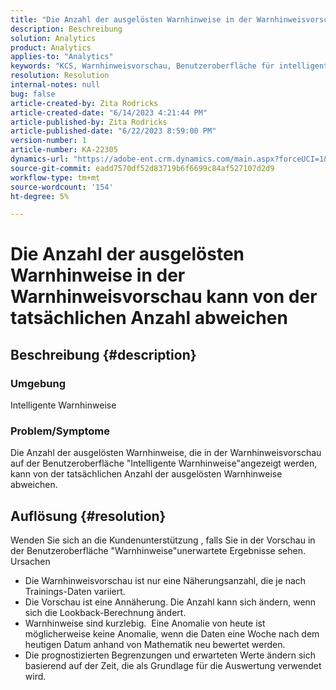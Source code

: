 ```yaml
---
title: "Die Anzahl der ausgelösten Warnhinweise in der Warnhinweisvorschau kann von der tatsächlichen Anzahl abweichen"
description: Beschreibung
solution: Analytics
product: Analytics
applies-to: "Analytics"
keywords: "KCS, Warnhinweisvorschau, Benutzeroberfläche für intelligente Warnhinweise, Adobe Analytics"
resolution: Resolution
internal-notes: null
bug: false
article-created-by: Zita Rodricks
article-created-date: "6/14/2023 4:21:44 PM"
article-published-by: Zita Rodricks
article-published-date: "6/22/2023 8:59:00 PM"
version-number: 1
article-number: KA-22305
dynamics-url: "https://adobe-ent.crm.dynamics.com/main.aspx?forceUCI=1&pagetype=entityrecord&etn=knowledgearticle&id=76121687-cf0a-ee11-8f6e-6045bd006239"
source-git-commit: eadd7570df52d83719b6f6699c84af527107d2d9
workflow-type: tm+mt
source-wordcount: '154'
ht-degree: 5%

---
```


# Die Anzahl der ausgelösten Warnhinweise in der Warnhinweisvorschau kann von der tatsächlichen Anzahl abweichen

## Beschreibung {#description}


### Umgebung

Intelligente Warnhinweise



### <b>Problem/Symptome</b>

Die Anzahl der ausgelösten Warnhinweise, die in der Warnhinweisvorschau auf der Benutzeroberfläche &quot;Intelligente Warnhinweise&quot;angezeigt werden, kann von der tatsächlichen Anzahl der ausgelösten Warnhinweise abweichen.






## Auflösung {#resolution}


Wenden Sie sich an die Kundenunterstützung , falls Sie in der Vorschau in der Benutzeroberfläche &quot;Warnhinweise&quot;unerwartete Ergebnisse sehen.
<br>Ursachen<br>
- Die Warnhinweisvorschau ist nur eine Näherungsanzahl, die je nach Trainings-Daten variiert.
- Die Vorschau ist eine Annäherung. Die Anzahl kann sich ändern, wenn sich die Lookback-Berechnung ändert.
- Warnhinweise sind kurzlebig.  Eine Anomalie von heute ist möglicherweise keine Anomalie, wenn die Daten eine Woche nach dem heutigen Datum anhand von Mathematik neu bewertet werden.
- Die prognostizierten Begrenzungen und erwarteten Werte ändern sich basierend auf der Zeit, die als Grundlage für die Auswertung verwendet wird.


